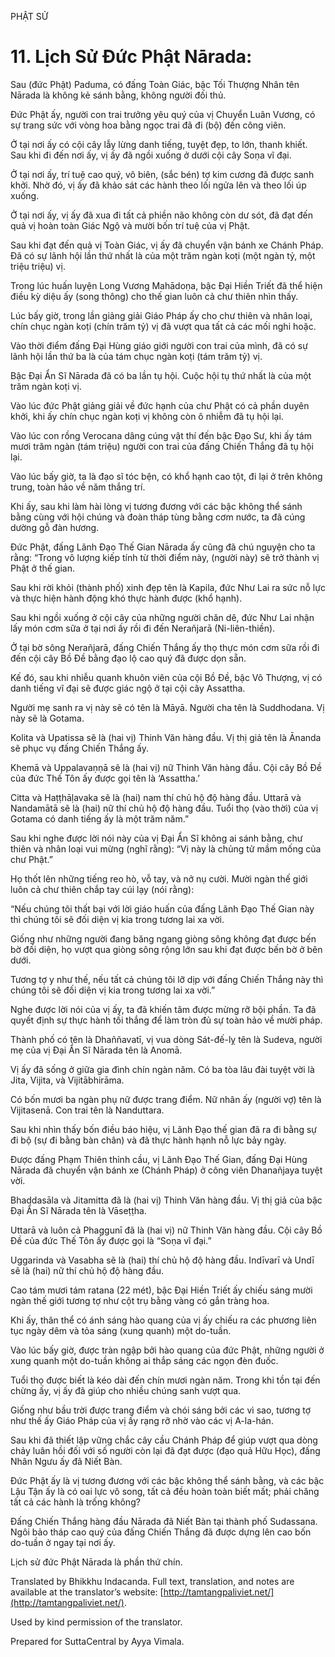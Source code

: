  

PHẬT SỬ

# 11\. Lịch Sử Đức Phật Nārada:

Sau (đức Phật) Paduma, có đấng Toàn Giác, bậc Tối Thượng Nhân tên Nārada là không kẻ sánh bằng, không người đối thủ.

Đức Phật ấy, người con trai trưởng yêu quý của vị Chuyển Luân Vương, có sự trang sức với vòng hoa bằng ngọc trai đã đi (bộ) đến công viên.

Ở tại nơi ấy có cội cây lẫy lừng danh tiếng, tuyệt đẹp, to lớn, thanh khiết. Sau khi đi đến nơi ấy, vị ấy đã ngồi xuống ở dưới cội cây Soṇa vĩ đại.

Ở tại nơi ấy, trí tuệ cao quý, vô biên, (sắc bén) tợ kim cương đã được sanh khởi. Nhờ đó, vị ấy đã khảo sát các hành theo lối ngửa lên và theo lối úp xuống.

Ở tại nơi ấy, vị ấy đã xua đi tất cả phiền não không còn dư sót, đã đạt đến quả vị hoàn toàn Giác Ngộ và mười bốn trí tuệ của vị Phật.

Sau khi đạt đến quả vị Toàn Giác, vị ấy đã chuyển vận bánh xe Chánh Pháp. Đã có sự lãnh hội lần thứ nhất là của một trăm ngàn koṭi (một ngàn tỷ, một triệu triệu) vị.

Trong lúc huấn luyện Long Vương Mahādoṇa, bậc Đại Hiền Triết đã thể hiện điều kỳ diệu ấy (song thông) cho thế gian luôn cả chư thiên nhìn thấy.

Lúc bấy giờ, trong lần giảng giải Giáo Pháp ấy cho chư thiên và nhân loại, chín chục ngàn koṭi (chín trăm tỷ) vị đã vượt qua tất cả các mối nghi hoặc.

Vào thời điểm đấng Đại Hùng giáo giới người con trai của mình, đã có sự lãnh hội lần thứ ba là của tám chục ngàn koṭi (tám trăm tỷ) vị.

Bậc Đại Ẩn Sĩ Nārada đã có ba lần tụ hội. Cuộc hội tụ thứ nhất là của một trăm ngàn koṭi vị.

Vào lúc đức Phật giảng giải về đức hạnh của chư Phật có cả phần duyên khởi, khi ấy chín chục ngàn koṭi vị không còn ô nhiễm đã tụ hội lại.

Vào lúc con rồng Verocana dâng cúng vật thí đến bậc Đạo Sư, khi ấy tám mươi trăm ngàn (tám triệu) người con trai của đấng Chiến Thắng đã tụ hội lại.

Vào lúc bấy giờ, ta là đạo sĩ tóc bện, có khổ hạnh cao tột, đi lại ở trên không trung, toàn hảo về năm thắng trí.

Khi ấy, sau khi làm hài lòng vị tương đương với các bậc không thể sánh bằng cùng với hội chúng và đoàn tháp tùng bằng cơm nước, ta đã cúng dường gỗ đàn hương.

Đức Phật, đấng Lãnh Đạo Thế Gian Nārada ấy cũng đã chú nguyện cho ta rằng: “Trong vô lượng kiếp tính từ thời điểm này, (người này) sẽ trở thành vị Phật ở thế gian.

Sau khi rời khỏi (thành phố) xinh đẹp tên là Kapila, đức Như Lai ra sức nỗ lực và thực hiện hành động khó thực hành được (khổ hạnh).

Sau khi ngồi xuống ở cội cây của những người chăn dê, đức Như Lai nhận lấy món cơm sữa ở tại nơi ấy rồi đi đến Nerañjarā (Ni-liên-thiền).

Ở tại bờ sông Nerañjarā, đấng Chiến Thắng ấy thọ thực món cơm sữa rồi đi đến cội cây Bồ Đề bằng đạo lộ cao quý đã được dọn sẵn.

Kế đó, sau khi nhiễu quanh khuôn viên của cội Bồ Đề, bậc Vô Thượng, vị có danh tiếng vĩ đại sẽ được giác ngộ ở tại cội cây Assattha.

Người mẹ sanh ra vị này sẽ có tên là Māyā. Người cha tên là Suddhodana. Vị này sẽ là Gotama.

Kolita và Upatissa sẽ là (hai vị) Thinh Văn hàng đầu. Vị thị giả tên là Ānanda sẽ phục vụ đấng Chiến Thắng ấy.

Khemā và Uppalavaṇṇā sẽ là (hai vị) nữ Thinh Văn hàng đầu. Cội cây Bồ Đề của đức Thế Tôn ấy được gọi tên là ‘Assattha.’

Citta và Haṭṭhāḷavaka sẽ là (hai) nam thí chủ hộ độ hàng đầu. Uttarā và Nandamātā sẽ là (hai) nữ thí chủ hộ độ hàng đầu. Tuổi thọ (vào thời) của vị Gotama có danh tiếng ấy là một trăm năm.”

Sau khi nghe được lời nói này của vị Đại Ẩn Sĩ không ai sánh bằng, chư thiên và nhân loại vui mừng (nghĩ rằng): “Vị này là chủng tử mầm mống của chư Phật.”

Họ thốt lên những tiếng reo hò, vỗ tay, và nở nụ cười. Mười ngàn thế giới luôn cả chư thiên chắp tay cúi lạy (nói rằng):

“Nếu chúng tôi thất bại với lời giáo huấn của đấng Lãnh Đạo Thế Gian này thì chúng tôi sẽ đối diện vị kia trong tương lai xa vời.

Giống như những người đang băng ngang giòng sông không đạt được bến bờ đối diện, họ vượt qua giòng sông rộng lớn sau khi đạt được bến bờ ở bên dưới.

Tương tợ y như thế, nếu tất cả chúng tôi lỡ dịp với đấng Chiến Thắng này thì chúng tôi sẽ đối diện vị kia trong tương lai xa vời.”

Nghe được lời nói của vị ấy, ta đã khiến tâm được mừng rỡ bội phần. Ta đã quyết định sự thực hành tối thắng để làm tròn đủ sự toàn hảo về mười pháp.

Thành phố có tên là Dhaññavatī, vị vua dòng Sát-đế-lỵ tên là Sudeva, người mẹ của vị Đại Ẩn Sĩ Nārada tên là Anomā.

Vị ấy đã sống ở giữa gia đình chín ngàn năm. Có ba tòa lâu đài tuyệt vời là Jita, Vijita, và Vijitābhirāma.

Có bốn mươi ba ngàn phụ nữ được trang điểm. Nữ nhân ấy (người vợ) tên là Vijitasenā. Con trai tên là Nanduttara.

Sau khi nhìn thấy bốn điều báo hiệu, vị Lãnh Đạo thế gian đã ra đi bằng sự đi bộ (sự đi bằng bàn chân) và đã thực hành hạnh nỗ lực bảy ngày.

Được đấng Phạm Thiên thỉnh cầu, vị Lãnh Đạo Thế Gian, đấng Đại Hùng Nārada đã chuyển vận bánh xe (Chánh Pháp) ở công viên Dhanañjaya tuyệt vời.

Bhaddasāla và Jitamitta đã là (hai vị) Thinh Văn hàng đầu. Vị thị giả của bậc Đại Ẩn Sĩ Nārada tên là Vāseṭṭha.

Uttarā và luôn cả Phaggunī đã là (hai vị) nữ Thinh Văn hàng đầu. Cội cây Bồ Đề của đức Thế Tôn ấy được gọi là “Soṇa vĩ đại.”

Uggarinda và Vasabha sẽ là (hai) thí chủ hộ độ hàng đầu. Indīvarī và Undī sẽ là (hai) nữ thí chủ hộ độ hàng đầu.

Cao tám mươi tám ratana (22 mét), bậc Đại Hiền Triết ấy chiếu sáng mười ngàn thế giới tương tợ như cột trụ bằng vàng có gắn tràng hoa.

Khi ấy, thân thể có ánh sáng hào quang của vị ấy chiếu ra các phương liên tục ngày dêm và tỏa sáng (xung quanh) một do-tuần.

Vào lúc bấy giờ, được tràn ngập bởi hào quang của đức Phật, những người ở xung quanh một do-tuần không ai thắp sáng các ngọn đèn đuốc.

Tuổi thọ được biết là kéo dài đến chín mươi ngàn năm. Trong khi tồn tại đến chừng ấy, vị ấy đã giúp cho nhiều chúng sanh vượt qua.

Giống như bầu trời được trang điểm và chói sáng bởi các vì sao, tương tợ như thế ấy Giáo Pháp của vị ấy rạng rỡ nhờ vào các vị A-la-hán.

Sau khi đã thiết lập vững chắc cây cầu Chánh Pháp để giúp vượt qua dòng chảy luân hồi đối với số người còn lại đã đạt được (đạo quả Hữu Học), đấng Nhân Ngưu ấy đã Niết Bàn.

Đức Phật ấy là vị tương đương với các bậc không thể sánh bằng, và các bậc Lậu Tận ấy là có oai lực vô song, tất cả đều hoàn toàn biết mất; phải chăng tất cả các hành là trống không?

Đấng Chiến Thắng hàng đầu Nārada đã Niết Bàn tại thành phố Sudassana. Ngôi bảo tháp cao quý của đấng Chiến Thắng đã được dựng lên cao bốn do-tuần ở ngay tại nơi ấy.

Lịch sử đức Phật Nārada là phần thứ chín.

Translated by Bhikkhu Indacanda. Full text, translation, and notes are available at the translator’s website: [http://tamtangpaliviet.net/](http://tamtangpaliviet.net/).

Used by kind permission of the translator.

Prepared for SuttaCentral by Ayya Vimala.